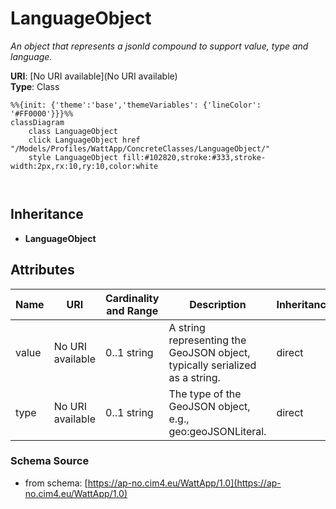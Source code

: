 # LanguageObject

_An object that represents a jsonld compound to support value, type and language._

**URI**: [No URI available](No URI available)<br />
**Type**: Class

```mermaid
%%{init: {'theme':'base','themeVariables': {'lineColor': '#FF0000'}}}%%
classDiagram
    class LanguageObject
    click LanguageObject href "/Models/Profiles/WattApp/ConcreteClasses/LanguageObject/"
    style LanguageObject fill:#102820,stroke:#333,stroke-width:2px,rx:10,ry:10,color:white



```

## Inheritance
* **LanguageObject**

## Attributes
| Name | URI | Cardinality and Range | Description | Inheritance |
| ---  | --- | --- | --- | --- |
| value | No URI available | 0..1 string | A string representing the GeoJSON object, typically serialized as a string. | direct |
| type | No URI available | 0..1 string | The type of the GeoJSON object, e.g., geo:geoJSONLiteral. | direct |

### Schema Source
* from schema: [https://ap-no.cim4.eu/WattApp/1.0](https://ap-no.cim4.eu/WattApp/1.0)

